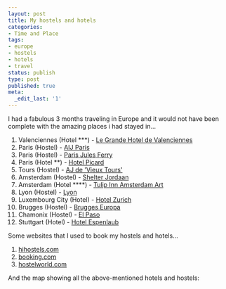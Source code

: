 ```yaml
---
layout: post
title: My hostels and hotels
categories:
- Time and Place
tags:
- europe
- hostels
- hotels
- travel
status: publish
type: post
published: true
meta:
  _edit_last: '1'
---
```

I had a fabulous 3 months traveling in Europe and it would not have been complete with the amazing places i had stayed in...

1. Valenciennes (Hotel \*\*\*) - [Le Grande Hotel de Valenciennes](http://www.grand-hotel-de-valenciennes.fr/)
2. Paris (Hostel) - [AIJ Paris](http://www.aijparis.com/framea.htm)
3. Paris (Hostel) - [Paris Jules Ferry](http://www.hihostels.com/dba/hostel020131.en.htm)
4. Paris (Hotel \*\*) - [Hotel Picard](http://www.france-hotel-guide.com/h75003picard.htm)
5. Tours (Hostel) - [AJ de 'Vieux Tours'](http://www.grouphostels.com/dba/hostel020028.en.htm)
6. Amsterdam (Hostel) - [Shelter Jordaan](http://www.shelter.nl/)
7. Amsterdam (Hotel \*\*\*\*) - [Tulip Inn Amsterdam Art](http://www.tulipinnamsterdamart.nl/)
8. Lyon (Hostel) - [Lyon](http://www.hihostels.com/dba/hostel020042.en.htm)
9. Luxembourg City (Hotel) - [Hotel Zurich](http://hotelzurich.lu/)
10. Brugges (Hostel) - [Brugges Europa](http://www.hihostels.com/dba/hostel008001.en.htm)
11. Chamonix (Hostel) - [El Paso](http://www.cantina.fr/gb/hotel.asp)
12. Stuttgart (Hotel) - [Hotel Espenlaub](http://www.booking.com/hotel/de/hotelespenlaub.en.html)

Some websites that I used to book my hostels and hotels...
1. [hihostels.com](http://www.hihostels.com/)
2. [booking.com](http://www.booking.com/)
3. [hostelworld.com](http://www.hostelworld.com/)

And the map showing all the above-mentioned hotels and hostels:  
